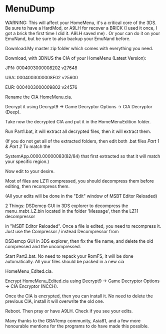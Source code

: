 # MenuDump

WARNING: This will affect your HomeMenu, it's a critical core of the 3DS. Be sure to have a HardMod, or A9LH for recover a BRICK (I used it once, I got a brick the first time I did it. A9LH saved me) . Or your can do it on your EmuNand, but be sure to also backup your EmuNand before.

Download:My master zip folder which comes with everything you need.

Download, with 3DNUS the CIA of your HomeMenu (Latest Version):

JPN: 0004003000008202 v27648

USA: 0004003000008F02 v25600

EUR: 0004003000009802 v24576

Rename the CIA HomeMenu.cia.

Decrypt it using Decrypt9 -> Game Decryptor Options -> CIA Decryptor (Deep).

Take now the decrypted CIA and put it in the HomeMenuEdition folder.

Run Part1.bat, it will extract all decrypted files, then it will extract them.

(If you do not get all of the extracted folders, then edit both .bat files *Part 1 & Part 2* To match the

SystemApp.0000.00000083(82/84) that first extracted so that it will match your specific region.)

Now edit to your desire.

Most of files are LZ11 compressed, you should decompress them before editing, then recompress them.

(All your edits will be done in the "Edit" window of MSBT Editor Reloaded)

2 Things: DSDemcp GUI in 3DS explorer to decompress the menu_msbt_LZ.bin located in the folder 'Message', then the LZ11 decompressor

in "MSBT Editor Reloaded". Once a file is edited, you need to recompress it. Just use the Compressor / instead Decompressor from

DSDemcp GUI in 3DS explorer, then fix the file name, and delete the old compressed and the uncompressed.

Start Part2.bat. No need to repack your RomFS, it will be done automatically. All your files should be packed in a new cia

HomeMenu_Edited.cia.

Encrypt HomeMenu_Edited.cia using Decrypt9 -> Game Decryptor Options -> CIA Encryptor (NCCH).
 
 
Once the CIA is encrypted, then you can install it. No need to delete the previous CIA, install it will overwrite the old one.

Reboot. Then pray or have A9LH. Check if you see your edits.


Many thanks to the GBATemp community, Asia81, and a few more honourable mentions for the programs to do have made this possible.
